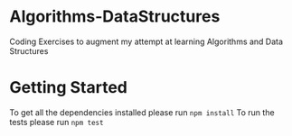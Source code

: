 Algorithms-DataStructures
=========================

Coding Exercises to augment my attempt at learning Algorithms and Data Structures 

Getting Started
===============
To get all the dependencies installed please run `npm install`
To run the tests please run `npm test`